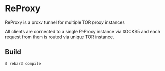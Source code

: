 ReProxy
=====

ReProxy is a proxy tunnel for multiple TOR proxy instances.

All clients are connected to a single ReProxy instance via SOCKS5 and each request from them is routed via unique TOR instance. 

Build
-----

    $ rebar3 compile
